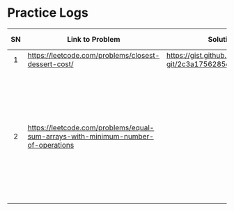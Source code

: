 # Practice Logs

|SN|Link to Problem|Solution / Approach|Completion Date|Comments|
|:--:|--|--|:--:|--|
|1|https://leetcode.com/problems/closest-dessert-cost/|https://gist.github.com/james-pb-git/2c3a1756285e0bf0678089836c060648|20210301||
|2|https://leetcode.com/problems/equal-sum-arrays-with-minimum-number-of-operations|||Greedy: decrease gap as much as possible while monitoring existing gap. Reduce gap step by step instead of seeking formula.
